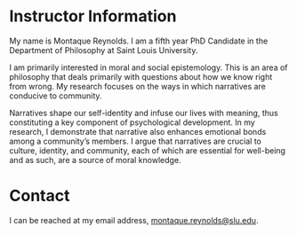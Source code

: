# Instructor Information

My name is Montaque Reynolds. I am a fifth year PhD Candidate in the Department of Philosophy at Saint Louis University.

I am primarily interested in moral and social epistemology. This is an area of philosophy that deals primarily with questions about how we know right from wrong. My research focuses on the ways in which narratives are conducive to community.

Narratives shape our self-identity and infuse our lives with meaning, thus constituting a key component of psychological development. In my research, I demonstrate that narrative also enhances emotional bonds among a community’s members. I argue that narratives are crucial to culture, identity, and community, each of which are essential for well-being and as such, are a source of moral knowledge.

# Contact

I can be reached at my email address, montaque.reynolds@slu.edu.
